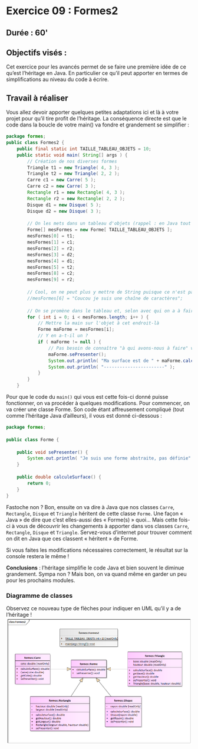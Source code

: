 # Exercice 09 : Formes2
## Durée : 60'
## Objectifs visés :
Cet exercice pour les avancés permet de se faire une première idée de ce qu’est l’héritage en Java. En particulier ce qu’il peut apporter en termes de simplifications au niveau du code à écrire.

## Travail à réaliser
Vous allez devoir apporter quelques petites adaptations ici et là à votre projet pour qu’il tire profit de l’héritage. La conséquence directe est que le code dans la boucle de votre main() va fondre et grandement se simplifier :

``` java
package formes;
public class Formes2 {
    public final static int TAILLE_TABLEAU_OBJETS = 10;
    public static void main( String[] args ) {
        // Création de nos diverses formes
        Triangle t1 = new Triangle( 4, 3 );
        Triangle t2 = new Triangle( 2, 2 );
        Carre c1 = new Carre( 5 );
        Carre c2 = new Carre( 3 );
        Rectangle r1 = new Rectangle( 4, 3 );
        Rectangle r2 = new Rectangle( 2, 2 );
        Disque d1 = new Disque( 5 );
        Disque d2 = new Disque( 3 );

        // On les mets dans un tableau d'objets (rappel : en Java tout objet créé est également un Object)
        Forme[] mesFormes = new Forme[ TAILLE_TABLEAU_OBJETS ];
        mesFormes[0] = t1;
        mesFormes[1] = c1;
        mesFormes[2] = r2;
        mesFormes[3] = d2;
        mesFormes[4] = d1;
        mesFormes[5] = t2;
        mesFormes[8] = c2;
        mesFormes[9] = r2;

        // Cool, on ne peut plus y mettre de String puisque ce n'est pas une "Forme"
        //mesFormes[6] = "Coucou je suis une chaîne de caractères";

        // On se promène dans le tableau et, selon avec qui on a à faire, on affiche qui c'est et sa surface
        for ( int i = 0; i < mesFormes.length; i++ ) {
            // Mettre la main sur l'objet à cet endroit-là
            Forme maForme = mesFormes[i];
            // Y en a-t-il un ?
            if ( maForme != null ) {
                // Pas besoin de connaître "à qui avons-nous à faire" vu qu'au minimum c'est une forme
                maForme.sePresenter();
                System.out.println( "Ma surface est de " + maForme.calculeSurface() + "[m^2]" );
                System.out.println( "-----------------------" );
            }
        }
    }
```

Pour que le code du `main()` qui vous est cette fois-ci donné puisse fonctionner, on va procéder à quelques modifications. Pour commencer, on va créer une classe Forme. Son code étant affreusement compliqué (tout comme l’héritage Java d’ailleurs), il vous est donné ci-dessous :

``` java
package formes;

public class Forme {

    public void sePresenter() {
        System.out.println( "Je suis une forme abstraite, pas définie" );
    }

    public double calculeSurface() {
        return 0;
    }
}
```
Fastoche non ? Bon, ensuite on va dire à Java que nos classes `Carre`, `Rectangle`, `Disque` et `Triangle` héritent de cette classe `Forme`. Une façon « Java » de dire que c’est elles-aussi des « Forme(s) » quoi… Mais cette fois-ci à vous de découvrir les changements à apporter dans vos classes `Carre`, `Rectangle`, `Disque` et `Triangle`. Servez-vous d’internet pour trouver comment on dit en Java que ces classent « héritent » de Forme.

Si vous faites les modifications nécessaires correctement, le résultat sur la console restera le même !

**Conclusions** : l’héritage simplifie le code Java et bien souvent le diminue grandement. Sympa non ? Mais bon, on va quand même en garder un peu pour les prochains modules.

### Diagramme de classes
Observez ce nouveau type de flèches pour indiquer en UML qu’il y a de l’héritage !
![Diagramme de classes Formes](images/diagramme_classe.png)
